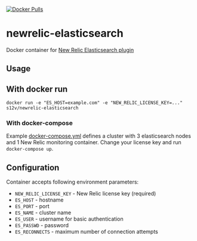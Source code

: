 [![Docker Pulls](https://img.shields.io/docker/pulls/s12v/newrelic-elasticsearch.svg?maxAge=2592000)](https://hub.docker.com/r/s12v/newrelic-elasticsearch/)

# newrelic-elasticsearch

Docker container for [New Relic Elasticsearch plugin](https://github.com/s12v/newrelic-elasticsearch)


## Usage

## With docker run
```
docker run -e "ES_HOST=example.com" -e "NEW_RELIC_LICENSE_KEY=..." s12v/newrelic-elasticsearch
```

### With docker-compose

Example [docker-compose.yml](example/docker-compose.yml) defines a cluster with 3 elasticsearch nodes and 1 New Relic monitoring container. Change your license key and run `docker-compose up`.

## Configuration

Container accepts following environment parameters:
 - `NEW_RELIC_LICENSE_KEY` - New Relic license key (required)
 - `ES_HOST` - hostname
 - `ES_PORT` - port
 - `ES_NAME` - cluster name
 - `ES_USER` - username for basic authentication
 - `ES_PASSWD` - password
 - `ES_RECONNECTS` - maximum number of connection attempts
